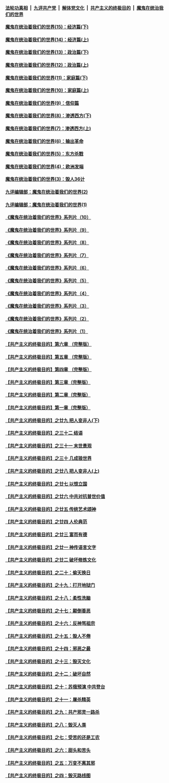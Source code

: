 

####  [法轮功真相](../../../../basic/blob/master/README.md?t=10121032) &nbsp;|&nbsp; [九评共产党](../../../../9ping.md/blob/master/README.md?t=10121032) &nbsp;|&nbsp; [解体党文化](../../../../jtdwh.md/blob/master/README.md?t=10121032)  &nbsp;|&nbsp; [共产主义的终极目的](../../../../gczydzjmd.md/blob/master/README.md?t=10121032) &nbsp;|&nbsp; [魔鬼在统治我们的世界](../../../../mgztzwmdsj.md/blob/master/README.md?t=10121032) 

#### [魔鬼在统治着我们的世界(15)：经济篇(下)](../pages/nsc422/n10469975.md?t=10121032) 

#### [魔鬼在统治着我们的世界(14)：经济篇(上)](../pages/nsc422/n10457370.md?t=10121032) 

#### [魔鬼在统治着我们的世界(13)：政治篇(下)](../pages/nsc422/n10448270.md?t=10121032) 

#### [魔鬼在统治着我们的世界(12)：政治篇(上)](../pages/nsc422/n10444576.md?t=10121032) 

#### [魔鬼在统治着我们的世界(11)：家庭篇(下)](../pages/nsc422/n10440961.md?t=10121032) 

#### [魔鬼在统治着我们的世界(10)：家庭篇(上)](../pages/nsc422/n10435448.md?t=10121032) 

#### [魔鬼在统治着我们的世界(9)：信仰篇](../pages/nsc422/n10432159.md?t=10121032) 

#### [魔鬼在统治着我们的世界(8)：渗透西方(下)](../pages/nsc422/n10429603.md?t=10121032) 

#### [魔鬼在统治着我们的世界(7)：渗透西方(上)](../pages/nsc422/n10426013.md?t=10121032) 

#### [魔鬼在统治着我们的世界(6)：输出革命](../pages/nsc422/n10421536.md?t=10121032) 

#### [魔鬼在统治着我们的世界(5)：东方杀戮](../pages/nsc422/n10417707.md?t=10121032) 

#### [魔鬼在统治着我们的世界(4)：欧洲发端](../pages/nsc422/n10414890.md?t=10121032) 

#### [魔鬼在统治着我们的世界(3)：毁人36计](../pages/nsc422/n10411583.md?t=10121032) 

#### [九评编辑部：魔鬼在统治着我们的世界(2)](../pages/nsc422/n10410036.md?t=10121032) 

#### [九评编辑部：魔鬼在统治着我们的世界(1)](../pages/nsc422/n10406825.md?t=10121032) 

#### [《魔鬼在统治着我们的世界》系列片（10）](../pages/nsc422/n12292670.md?t=10121032) 

#### [《魔鬼在统治着我们的世界》系列片（9）](../pages/nsc422/n12290859.md?t=10121032) 

#### [《魔鬼在统治着我们的世界》系列片（8）](../pages/nsc422/n12287445.md?t=10121032) 

#### [《魔鬼在统治着我们的世界》系列片（7）](../pages/nsc422/n12283425.md?t=10121032) 

#### [《魔鬼在统治着我们的世界》系列片（6）](../pages/nsc422/n12282314.md?t=10121032) 

#### [《魔鬼在统治着我们的世界》系列片（5）](../pages/nsc422/n12281419.md?t=10121032) 

#### [《魔鬼在统治着我们的世界》系列片（4）](../pages/nsc422/n12274024.md?t=10121032) 

#### [《魔鬼在统治着我们的世界》系列片（3）](../pages/nsc422/n12271322.md?t=10121032) 

#### [《魔鬼在统治着我们的世界》系列片（2）](../pages/nsc422/n12269049.md?t=10121032) 

#### [《魔鬼在统治着我们的世界》系列片（1）](../pages/nsc422/n12267575.md?t=10121032) 

#### [【共产主义的终极目的】第六章 （完整版）](../pages/nsc422/n11428913.md?t=10121032) 

#### [【共产主义的终极目的】第五章 （完整版）](../pages/nsc422/n11428912.md?t=10121032) 

#### [【共产主义的终极目的】第四章 （完整版）](../pages/nsc422/n11428907.md?t=10121032) 

#### [【共产主义的终极目的】第三章（完整版）](../pages/nsc422/n11428848.md?t=10121032) 

#### [【共产主义的终极目的】第二章（完整版）](../pages/nsc422/n11428831.md?t=10121032) 

#### [【共产主义的终极目的】第一章（完整版）](../pages/nsc422/n11417651.md?t=10121032) 

#### [【共产主义的终极目的】之廿九 把人变非人(下)](../pages/nsc422/n11344140.md?t=10121032) 

#### [【共产主义的终极目的】之三十二 结语](../pages/nsc422/n11360535.md?t=10121032) 

#### [【共产主义的终极目的】之三十一 末世景观](../pages/nsc422/n11351129.md?t=10121032) 

#### [【共产主义的终极目的】之三十 几成狼世界](../pages/nsc422/n11348280.md?t=10121032) 

#### [【共产主义的终极目的】之廿八 把人变非人(上)](../pages/nsc422/n11340492.md?t=10121032) 

#### [【共产主义的终极目的】之廿七 以恨立国](../pages/nsc422/n11336944.md?t=10121032) 

#### [【共产主义的终极目的】之廿六 中共对抗普世价值](../pages/nsc422/n11324785.md?t=10121032) 

#### [【共产主义的终极目的】之廿五 传统艺术颂神](../pages/nsc422/n11296396.md?t=10121032) 

#### [【共产主义的终极目的】之廿四 人伦典范](../pages/nsc422/n11296397.md?t=10121032) 

#### [【共产主义的终极目的】之廿三 富而有德](../pages/nsc422/n11283598.md?t=10121032) 

#### [【共产主义的终极目的】之廿一 神传语言文字](../pages/nsc422/n11263265.md?t=10121032) 

#### [【共产主义的终极目的】之廿二 破坏修炼文化](../pages/nsc422/n11245728.md?t=10121032) 

#### [【共产主义的终极目的】之二十：偷天换日](../pages/nsc422/n11238846.md?t=10121032) 

#### [【共产主义的终极目的】之十九：打开地狱门](../pages/nsc422/n11206376.md?t=10121032) 

#### [【共产主义的终极目的】之十八：柔性洗脑](../pages/nsc422/n11199994.md?t=10121032) 

#### [【共产主义的终极目的】之十七：颠倒善恶](../pages/nsc422/n11179782.md?t=10121032) 

#### [【共产主义的终极目的】之十六：反神骂祖宗](../pages/nsc422/n11166798.md?t=10121032) 

#### [【共产主义的终极目的】之十五：毁人不倦](../pages/nsc422/n11166792.md?t=10121032) 

#### [【共产主义的终极目的】之十四：邪恶之最](../pages/nsc422/n11150249.md?t=10121032) 

#### [【共产主义的终极目的】之十三：毁灭文化](../pages/nsc422/n11135227.md?t=10121032) 

#### [【共产主义的终极目的】之十二：破坏自然](../pages/nsc422/n11135214.md?t=10121032) 

#### [【共产主义的终极目的】之十：苏俄预演 中共登台](../pages/nsc422/n11118424.md?t=10121032) 

#### [【共产主义的终极目的】之十一：屠杀精英](../pages/nsc422/n11118442.md?t=10121032) 

#### [【共产主义的终极目的】之九：共产邪灵一路杀](../pages/nsc422/n11114139.md?t=10121032) 

#### [【共产主义的终极目的】之八：毁灭人类](../pages/nsc422/n11108503.md?t=10121032) 

#### [【共产主义的终极目的】之七：受苦的还是工农](../pages/nsc422/n11101809.md?t=10121032) 

#### [【共产主义的终极目的】之六：甜头和苦头](../pages/nsc422/n11096971.md?t=10121032) 

#### [【共产主义的终极目的】之五：万变不离其邪](../pages/nsc422/n11091285.md?t=10121032) 

#### [【共产主义的终极目的】之四：毁灭路线图](../pages/nsc422/n11086284.md?t=10121032) 

